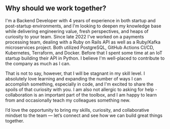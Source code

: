 ## Why should we work together?

I'm a Backend Developer with 4 years of experience in both startup and post-startup environments, and I'm looking to deepen my knowledge base while delivering engineering value, fresh perspectives, and heaps of curiosity to your team. Since late 2022 I've worked on a payments processing team, dealing with a Ruby on Rails API as well as a Ruby/Kafka microservices project. Both utilized PostgreSQL, GitHub Actions CI/CD, Kubernetes, Terraform, and Docker. Before that I spent some time at an IoT startup building their API in Python. I believe I'm well-placed to contribute to the company as much as I can.

That is not to say, however, that I will be stagnant in my skill level. I absolutely love learning and expanding the number of ways I can accomplish something, especially in code, and I'm excited to share the spoils of that curiosity with you. I am also not allergic to asking for help - collaboration is an important part of the toolbox, and I am happy to learn from and occasionally teach my colleagues something new.

I’d love the opportunity to bring my skills, curiosity, and collaborative mindset to the team — let’s connect and see how we can build great things together.
